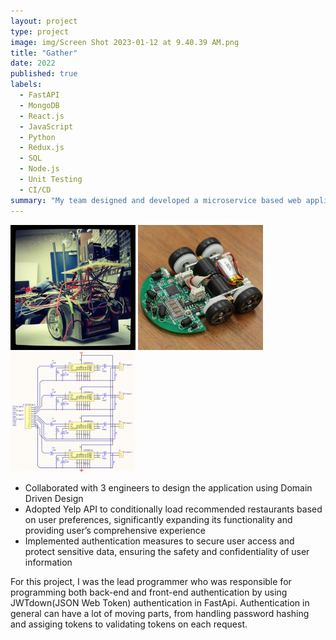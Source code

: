 ```yaml
---
layout: project
type: project
image: img/Screen Shot 2023-01-12 at 9.40.39 AM.png
title: "Gather"
date: 2022
published: true
labels:
  - FastAPI
  - MongoDB
  - React.js
  - JavaScript
  - Python
  - Redux.js
  - SQL
  - Node.js
  - Unit Testing
  - CI/CD
summary: "My team designed and developed a microservice based web application, Gather, that helps a group decide on a place to eat. It allows each group member to input a preference for cuisine type and price range. Gather generate these preferences and utilizes the Yelp API to suggest a nearby restaurant."
---
```


<div class="text-center p-4">
  <img width="200px" src="../img/micromouse/micromouse-robot.png" class="img-thumbnail" >
  <img width="200px" src="../img/micromouse/micromouse-robot-2.jpg" class="img-thumbnail" >
  <img width="200px" src="../img/micromouse/micromouse-circuit.png" class="img-thumbnail" >
</div>

- Collaborated with 3 engineers to design the application using Domain Driven Design
- Adopted Yelp API to conditionally load recommended restaurants based on user preferences, significantly expanding its functionality and providing user’s comprehensive experience
- Implemented authentication measures to secure user access and protect sensitive data, ensuring the safety and confidentiality of user information

For this project, I was the lead programmer who was responsible for programming both back-end and front-end authentication by using JWTdown(JSON Web Token) authentication in FastApi. Authentication in general can have a lot of moving parts, from handling password hashing and assiging tokens to validating tokens on each request. 


